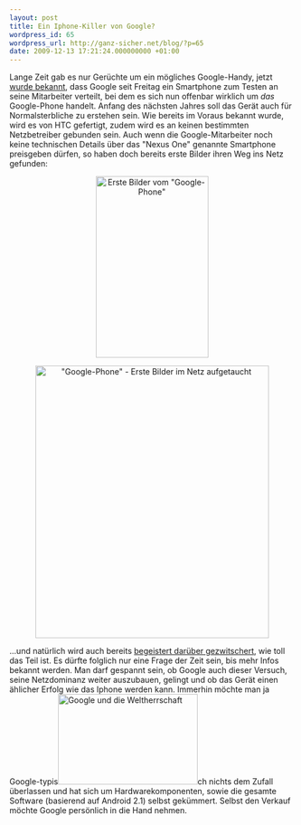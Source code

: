 ```yaml
---
layout: post
title: Ein Iphone-Killer von Google?
wordpress_id: 65
wordpress_url: http://ganz-sicher.net/blog/?p=65
date: 2009-12-13 17:21:24.000000000 +01:00
---
```

Lange Zeit gab es nur Gerüchte um ein mögliches Google-Handy, jetzt <a href="http://www.golem.de/0912/71842.html">wurde bekannt</a>, dass Google seit Freitag ein Smartphone zum Testen an seine Mitarbeiter verteilt, bei dem es sich nun offenbar wirklich um <em>das</em> Google-Phone handelt. Anfang des nächsten Jahres soll das Gerät auch für Normalsterbliche zu erstehen sein.
Wie bereits im Voraus bekannt wurde, wird es von HTC gefertigt, zudem wird es an keinen bestimmten Netzbetreiber gebunden sein. Auch wenn die Google-Mitarbeiter noch keine technischen Details über das "Nexus One" genannte Smartphone preisgeben dürfen, so haben doch bereits erste Bilder ihren Weg ins Netz gefunden:
<p style="text-align: center;"><span class="borderimg"><img class="size-full wp-image-67  alignnone" title="Erste Bilder vom &quot;Google-Phone&quot;" src="http://ganz-sicher.net/blog/wp-content/uploads/HTCPassiongooglephone.jpg" alt="Erste Bilder vom &quot;Google-Phone&quot;" width="199" height="321" /></span></p>

<p style="text-align: center;"><span class="borderimg">
<img class="size-full wp-image-66   aligncenter" title="&quot;Google-Phone&quot; - Erste Bilder im Netz aufgetaucht" src="http://ganz-sicher.net/blog/wp-content/uploads/49239592.jpg" alt="&quot;Google-Phone&quot; - Erste Bilder im Netz aufgetaucht" width="413" height="482" /></span>
<p style="text-align: center;"></p>
<p style="text-align: left;"><span class="borderimg">...und natürlich wird auch bereits <a href="http://www.techcrunch.com/2009/12/11/google-phone-zomg/">begeistert darüber gezwitschert</a>, wie toll das Teil ist. Es dürfte folglich nur eine Frage der Zeit sein, bis mehr Infos bekannt werden. Man darf gespannt sein, ob Google auch dieser Versuch, seine Netzdominanz weiter auszubauen, gelingt und ob das Gerät einen ählicher Erfolg wie das Iphone werden kann. Immerhin möchte man ja Google-typis</span><img class="size-full wp-image-73 alignleft" title="Google und die Weltherrschaft" src="http://ganz-sicher.net/blog/wp-content/uploads/goo.png" alt="Google und die Weltherrschaft" width="247" height="160" />ch nichts dem Zufall überlassen und hat sich um Hardwarekomponenten, sowie die gesamte Software (basierend auf Android 2.1) selbst gekümmert. Selbst den Verkauf möchte Google persönlich in die Hand nehmen.</p>
